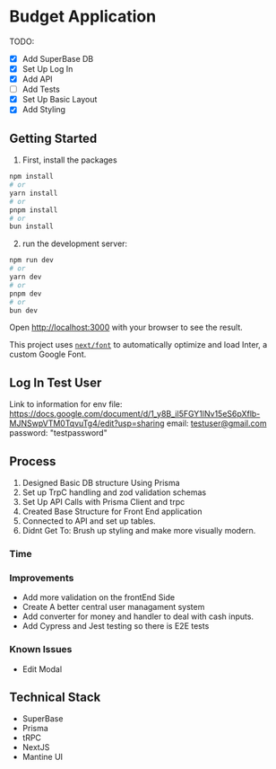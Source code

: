 # Budget Application

TODO:

- [x] Add SuperBase DB
- [x] Set Up Log In
- [x] Add API
- [ ] Add Tests
- [x] Set Up Basic Layout
- [x] Add Styling

## Getting Started

1. First, install the packages

```bash
npm install
# or
yarn install
# or
pnpm install
# or
bun install
```

2. run the development server:

```bash
npm run dev
# or
yarn dev
# or
pnpm dev
# or
bun dev
```

Open [http://localhost:3000](http://localhost:3000) with your browser to see the result.

This project uses [`next/font`](https://nextjs.org/docs/basic-features/font-optimization) to automatically optimize and load Inter, a custom Google Font.

## Log In Test User

Link to information for env file: https://docs.google.com/document/d/1_y8B_il5FGY1lNv15eS6pXflb-MJNSwpVTM0TqvuTg4/edit?usp=sharing
email: testuser@gmail.com
password: "testpassword"

## Process

1. Designed Basic DB structure Using Prisma
2. Set up TrpC handling and zod validation schemas
3. Set Up API Calls with Prisma Client and trpc
4. Created Base Structure for Front End application
5. Connected to API and set up tables.
6. Didnt Get To: Brush up styling and make more visually modern.

### Time

### Improvements

- Add more validation on the frontEnd Side
- Create A better central user managament system
- Add converter for money and handler to deal with cash inputs.
- Add Cypress and Jest testing so there is E2E tests

### Known Issues

- Edit Modal

## Technical Stack

- SuperBase
- Prisma
- tRPC
- NextJS
- Mantine UI
